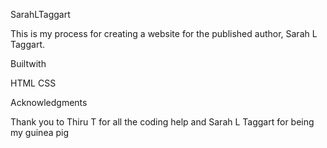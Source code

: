 SarahLTaggart

This is my process for creating a website for the published author, Sarah L Taggart.

Builtwith

HTML
CSS

Acknowledgments

Thank you to Thiru T for all the coding help and Sarah L Taggart for being my guinea pig

